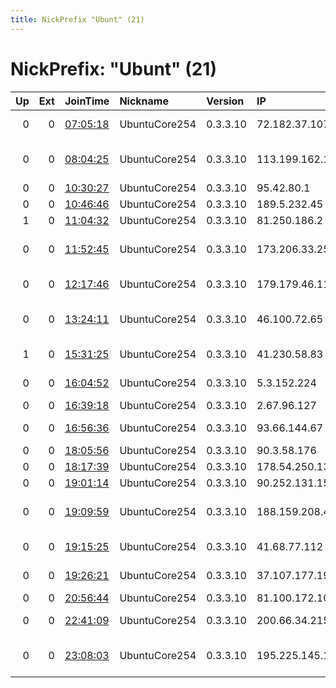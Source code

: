 ```yaml
---
title: NickPrefix "Ubunt" (21)
---
```


# NickPrefix: "Ubunt" (21)

|   Up |   Ext | JoinTime                                                                                            | Nickname      | Version   | IP              | AS                                       | CC   |   ORp |   Dirp | OS    | Contact   |   eFamMembers |
|-----:|------:|:----------------------------------------------------------------------------------------------------|:--------------|:----------|:----------------|:-----------------------------------------|:-----|------:|-------:|:------|:----------|--------------:|
|    0 |     0 | [07:05:18](https://metrics.torproject.org/rs.html#details/AE8D065EA8389AF04EAA3120529470C274E9236B) | UbuntuCore254 | 0.3.3.10  | 72.182.37.107   | Time Warner Cable Internet LLC           | us   | 42721 |      0 | Linux | None      |             1 |
|    0 |     0 | [08:04:25](https://metrics.torproject.org/rs.html#details/93C4A971C3B41D52842E352AFC73EF8EBF4B16A7) | UbuntuCore254 | 0.3.3.10  | 113.199.162.163 | Nepal Telecommunications Corporation, In | np   | 39269 |      0 | Linux | None      |             1 |
|    0 |     0 | [10:30:27](https://metrics.torproject.org/rs.html#details/F035D6D2D7FBD3F0234E60EFE9C5A1FF9805974F) | UbuntuCore254 | 0.3.3.10  | 95.42.80.1      | Vivacom                                  | bg   | 37949 |      0 | Linux | None      |             1 |
|    0 |     0 | [10:46:46](https://metrics.torproject.org/rs.html#details/882B4AEA1ED18A3EEF4860DF33AB33D2AD2F56C6) | UbuntuCore254 | 0.3.3.10  | 189.5.232.45    | CLARO S.A.                               | br   | 34433 |      0 | Linux | None      |             1 |
|    1 |     0 | [11:04:32](https://metrics.torproject.org/rs.html#details/B582D4B9FE7020E0E18234E67A9FF87A5E10F3AF) | UbuntuCore254 | 0.3.3.10  | 81.250.186.2    | Orange                                   | fr   | 41221 |      0 | Linux | None      |             1 |
|    0 |     0 | [11:52:45](https://metrics.torproject.org/rs.html#details/7C249965E8BDE5982B06DF8C659A45CB7F46EE77) | UbuntuCore254 | 0.3.3.10  | 173.206.33.250  | Primus Telecommunications Canada Inc.    | ca   | 39061 |      0 | Linux | None      |             1 |
|    0 |     0 | [12:17:46](https://metrics.torproject.org/rs.html#details/9D6FC6A8589F5BC1A76F31CEC585A2FF0394499B) | UbuntuCore254 | 0.3.3.10  | 179.179.46.114  | TELEFu00D4NICA BRASIL S.A                | br   | 35449 |      0 | Linux | None      |             1 |
|    0 |     0 | [13:24:11](https://metrics.torproject.org/rs.html#details/D9B1A80351D74EE0AE8C0DE7F289DD0C20217C6C) | UbuntuCore254 | 0.3.3.10  | 46.100.72.65    | Iran Telecommunication Company PJS       | ir   | 44975 |      0 | Linux | None      |             1 |
|    1 |     0 | [15:31:25](https://metrics.torproject.org/rs.html#details/40E0F08EDCA60C927A7C1B1A15D877E0A0F5B564) | UbuntuCore254 | 0.3.3.10  | 41.230.58.83    | Tunisia BackBone AS                      | tn   | 39621 |      0 | Linux | None      |             1 |
|    0 |     0 | [16:04:52](https://metrics.torproject.org/rs.html#details/4F6D4F2B5EEADC4A110ADB95482F4B43E2537D2B) | UbuntuCore254 | 0.3.3.10  | 5.3.152.224     | JSC ER-Telecom Holding                   | ru   | 41867 |      0 | Linux | None      |             1 |
|    0 |     0 | [16:39:18](https://metrics.torproject.org/rs.html#details/283F239CB234A928FA037E985EDF4D1278CE7B98) | UbuntuCore254 | 0.3.3.10  | 2.67.96.127     | Hi3G Access AB                           | se   | 42907 |      0 | Linux | None      |             1 |
|    0 |     0 | [16:56:36](https://metrics.torproject.org/rs.html#details/639BBAC4EF3B304B950CB21DCD2B40A607B00F8F) | UbuntuCore254 | 0.3.3.10  | 93.66.144.67    | Vodafone Italia S.p.A.                   | it   | 42261 |      0 | Linux | None      |             1 |
|    0 |     0 | [18:05:56](https://metrics.torproject.org/rs.html#details/49782A3291BBA05B7D546FE1FBC7DC8A2B760AF4) | UbuntuCore254 | 0.3.3.10  | 90.3.58.176     | Orange                                   | fr   | 35201 |      0 | Linux | None      |             1 |
|    0 |     0 | [18:17:39](https://metrics.torproject.org/rs.html#details/B1A068CE03C66809E7FBCD649CF1BA7883BE583A) | UbuntuCore254 | 0.3.3.10  | 178.54.250.132  | PP Merezha                               | ua   | 33693 |      0 | Linux | None      |             1 |
|    0 |     0 | [19:01:14](https://metrics.torproject.org/rs.html#details/8D02C49854CF1B60C27CC0CB04620E97EE47B397) | UbuntuCore254 | 0.3.3.10  | 90.252.131.155  | Vodafone Limited                         | gb   | 35437 |      0 | Linux | None      |             1 |
|    0 |     0 | [19:09:59](https://metrics.torproject.org/rs.html#details/E2F1597E3272BEF0F699F124ED9CDB21BB755AE9) | UbuntuCore254 | 0.3.3.10  | 188.159.208.4   | Neda Gostar Saba Data Transfer Company P | ir   | 38393 |      0 | Linux | None      |             1 |
|    0 |     0 | [19:15:25](https://metrics.torproject.org/rs.html#details/177792C9EB2DFAB47C5B85D1F9BCF2D710383636) | UbuntuCore254 | 0.3.3.10  | 41.68.77.112    | RAYA Telecom - Egypt                     | eg   | 42161 |      0 | Linux | None      |             1 |
|    0 |     0 | [19:26:21](https://metrics.torproject.org/rs.html#details/A5FCA45145268A1910FED5F39D35786E0D5AAFC7) | UbuntuCore254 | 0.3.3.10  | 37.107.177.19   | Saudi Telecom Company JSC                | sa   | 45143 |      0 | Linux | None      |             1 |
|    0 |     0 | [20:56:44](https://metrics.torproject.org/rs.html#details/5DBCC1362593EE51A0A3CCE76ECBA0E69504749C) | UbuntuCore254 | 0.3.3.10  | 81.100.172.106  | Virgin Media Limited                     | gb   | 43041 |      0 | Linux | None      |             1 |
|    0 |     0 | [22:41:09](https://metrics.torproject.org/rs.html#details/D02B13D794A49E50D3553F5E364521946611FA0E) | UbuntuCore254 | 0.3.3.10  | 200.66.34.215   | Mega Cable, S.A. de C.V.                 | mx   | 43541 |      0 | Linux | None      |             1 |
|    0 |     0 | [23:08:03](https://metrics.torproject.org/rs.html#details/8A8EBCA9B3FF4ADF98B8B09DBCBE9B347618741A) | UbuntuCore254 | 0.3.3.10  | 195.225.145.185 | Telecommunication company Link Telecom L | ua   | 35003 |      0 | Linux | None      |             1 |
